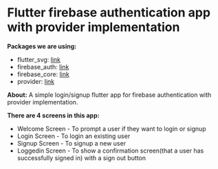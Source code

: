 # Flutter firebase authentication app with provider implementation

**Packages we are using:**

- flutter_svg: [link](https://pub.dev/packages/flutter_svg)
- firebase_auth: [link](https://pub.dev/packages/firebase_auth)
- firebase_core: [link](https://pub.dev/packages/firebase_core)
- provider: [link](https://pub.dev/packages/provider)

**About:**
  A simple login/signup flutter app for firebase authentication with provider implementation.


**There are 4 screens in this app:**
- Welcome Screen - To prompt a user if they want to login or signup
- Login Screen - To login an existing user 
- Signup Screen - To signup a new user
- Loggedin Screen - To show a confirmation screen(that a user has successfully signed in) with a sign out button


